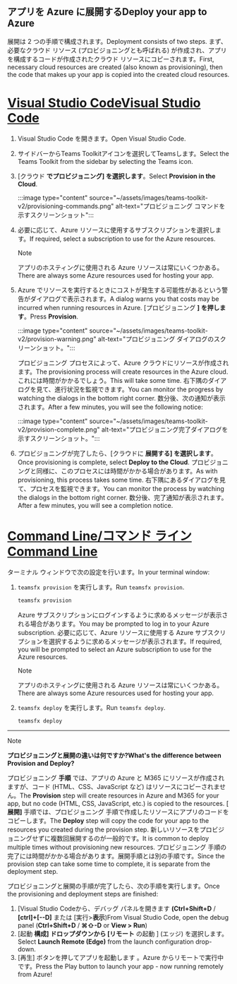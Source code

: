 ## <a name="deploy-your-app-to-azure"></a><span data-ttu-id="66ebc-101">アプリを Azure に展開する</span><span class="sxs-lookup"><span data-stu-id="66ebc-101">Deploy your app to Azure</span></span>

<span data-ttu-id="66ebc-102">展開は 2 つの手順で構成されます。</span><span class="sxs-lookup"><span data-stu-id="66ebc-102">Deployment consists of two steps.</span></span>  <span data-ttu-id="66ebc-103">まず、必要なクラウド リソース (プロビジョニングとも呼ばれる) が作成され、アプリを構成するコードが作成されたクラウド リソースにコピーされます。</span><span class="sxs-lookup"><span data-stu-id="66ebc-103">First, necessary cloud resources are created (also known as provisioning), then the code that makes up your app is copied into the created cloud resources.</span></span>

# <a name="visual-studio-code"></a>[<span data-ttu-id="66ebc-104">Visual Studio Code</span><span class="sxs-lookup"><span data-stu-id="66ebc-104">Visual Studio Code</span></span>](#tab/vscode)

1. <span data-ttu-id="66ebc-105">Visual Studio Code を開きます。</span><span class="sxs-lookup"><span data-stu-id="66ebc-105">Open Visual Studio Code.</span></span>
1. <span data-ttu-id="66ebc-106">サイドバーからTeams Toolkitアイコンを選択してTeamsします。</span><span class="sxs-lookup"><span data-stu-id="66ebc-106">Select the Teams Toolkit from the sidebar by selecting the Teams icon.</span></span>
1. <span data-ttu-id="66ebc-107">[クラウド **でプロビジョニング] を選択します**。</span><span class="sxs-lookup"><span data-stu-id="66ebc-107">Select **Provision in the Cloud**.</span></span>

   :::image type="content" source="~/assets/images/teams-toolkit-v2/provisioning-commands.png" alt-text="プロビジョニング コマンドを示すスクリーンショット":::

1. <span data-ttu-id="66ebc-109">必要に応じて、Azure リソースに使用するサブスクリプションを選択します。</span><span class="sxs-lookup"><span data-stu-id="66ebc-109">If required, select a subscription to use for the Azure resources.</span></span>

   > [!NOTE]
   > <span data-ttu-id="66ebc-110">アプリのホスティングに使用される Azure リソースは常にいくつかある。</span><span class="sxs-lookup"><span data-stu-id="66ebc-110">There are always some Azure resources used for hosting your app.</span></span>

1. <span data-ttu-id="66ebc-111">Azure でリソースを実行するときにコストが発生する可能性があるという警告がダイアログで表示されます。</span><span class="sxs-lookup"><span data-stu-id="66ebc-111">A dialog warns you that costs may be incurred when running resources in Azure.</span></span>  <span data-ttu-id="66ebc-112">[プロビジョニング **] を押します**。</span><span class="sxs-lookup"><span data-stu-id="66ebc-112">Press **Provision**.</span></span>

   :::image type="content" source="~/assets/images/teams-toolkit-v2/provision-warning.png" alt-text="プロビジョニング ダイアログのスクリーンショット。":::

   <span data-ttu-id="66ebc-114">プロビジョニング プロセスによって、Azure クラウドにリソースが作成されます。</span><span class="sxs-lookup"><span data-stu-id="66ebc-114">The provisioning process will create resources in the Azure cloud.</span></span>  <span data-ttu-id="66ebc-115">これには時間がかかるでしょう。</span><span class="sxs-lookup"><span data-stu-id="66ebc-115">This will take some time.</span></span>  <span data-ttu-id="66ebc-116">右下隅のダイアログを見て、進行状況を監視できます。</span><span class="sxs-lookup"><span data-stu-id="66ebc-116">You can monitor the progress by watching the dialogs in the bottom right corner.</span></span>  <span data-ttu-id="66ebc-117">数分後、次の通知が表示されます。</span><span class="sxs-lookup"><span data-stu-id="66ebc-117">After a few minutes, you will see the following notice:</span></span>

   :::image type="content" source="~/assets/images/teams-toolkit-v2/provision-complete.png" alt-text="プロビジョニング完了ダイアログを示すスクリーンショット。":::

1. <span data-ttu-id="66ebc-119">プロビジョニングが完了したら、[クラウドに **展開する] を選択します**。</span><span class="sxs-lookup"><span data-stu-id="66ebc-119">Once provisioning is complete, select **Deploy to the Cloud**.</span></span>  <span data-ttu-id="66ebc-120">プロビジョニングと同様に、このプロセスには時間がかかる場合があります。</span><span class="sxs-lookup"><span data-stu-id="66ebc-120">As with provisioning, this process takes some time.</span></span>  <span data-ttu-id="66ebc-121">右下隅にあるダイアログを見て、プロセスを監視できます。</span><span class="sxs-lookup"><span data-stu-id="66ebc-121">You can monitor the process by watching the dialogs in the bottom right corner.</span></span> <span data-ttu-id="66ebc-122">数分後、完了通知が表示されます。</span><span class="sxs-lookup"><span data-stu-id="66ebc-122">After a few minutes, you will see a completion notice.</span></span>

# <a name="command-line"></a>[<span data-ttu-id="66ebc-123">Command Line/コマンド ライン</span><span class="sxs-lookup"><span data-stu-id="66ebc-123">Command Line</span></span>](#tab/cli)

<span data-ttu-id="66ebc-124">ターミナル ウィンドウで次の設定を行います。</span><span class="sxs-lookup"><span data-stu-id="66ebc-124">In your terminal window:</span></span>

1. <span data-ttu-id="66ebc-125">`teamsfx provision` を実行します。</span><span class="sxs-lookup"><span data-stu-id="66ebc-125">Run `teamsfx provision`.</span></span>

   ``` bash
   teamsfx provision
   ```

   <span data-ttu-id="66ebc-126">Azure サブスクリプションにログインするように求めるメッセージが表示される場合があります。</span><span class="sxs-lookup"><span data-stu-id="66ebc-126">You may be prompted to log in to your Azure subscription.</span></span>  <span data-ttu-id="66ebc-127">必要に応じて、Azure リソースに使用する Azure サブスクリプションを選択するように求めるメッセージが表示されます。</span><span class="sxs-lookup"><span data-stu-id="66ebc-127">If required, you will be prompted to select an Azure subscription to use for the Azure resources.</span></span>

   > [!NOTE]
   > <span data-ttu-id="66ebc-128">アプリのホスティングに使用される Azure リソースは常にいくつかある。</span><span class="sxs-lookup"><span data-stu-id="66ebc-128">There are always some Azure resources used for hosting your app.</span></span>

1. <span data-ttu-id="66ebc-129">`teamsfx deploy` を実行します。</span><span class="sxs-lookup"><span data-stu-id="66ebc-129">Run `teamsfx deploy`.</span></span>

   ``` bash
   teamsfx deploy
   ```

---

> [!NOTE]
> <span data-ttu-id="66ebc-130">**プロビジョニングと展開の違いは何ですか?**</span><span class="sxs-lookup"><span data-stu-id="66ebc-130">**What's the difference between Provision and Deploy?**</span></span>
>
> <span data-ttu-id="66ebc-131">プロビジョニング **手順** では、アプリの Azure と M365 にリソースが作成されますが、コード (HTML、CSS、JavaScript など) はリソースにコピーされません。</span><span class="sxs-lookup"><span data-stu-id="66ebc-131">The **Provision** step will create resources in Azure and M365 for your app, but no code (HTML, CSS, JavaScript, etc.) is copied to the resources.</span></span>  <span data-ttu-id="66ebc-132">[ **展開]** 手順では、プロビジョニング 手順で作成したリソースにアプリのコードをコピーします。</span><span class="sxs-lookup"><span data-stu-id="66ebc-132">The **Deploy** step will copy the code for your app to the resources you created during the provision step.</span></span>  <span data-ttu-id="66ebc-133">新しいリソースをプロビジョニングせずに複数回展開するのが一般的です。</span><span class="sxs-lookup"><span data-stu-id="66ebc-133">It is common to deploy multiple times without provisioning new resources.</span></span> <span data-ttu-id="66ebc-134">プロビジョニング 手順の完了には時間がかかる場合があります。展開手順とは別の手順です。</span><span class="sxs-lookup"><span data-stu-id="66ebc-134">Since the provision step can take some time to complete, it is separate from the deployment step.</span></span>

<span data-ttu-id="66ebc-135">プロビジョニングと展開の手順が完了したら、次の手順を実行します。</span><span class="sxs-lookup"><span data-stu-id="66ebc-135">Once the provisioning and deployment steps are finished:</span></span>

1. <span data-ttu-id="66ebc-136">[Visual Studio Codeから、デバッグ パネルを開きます **(Ctrl+Shift+D**  /  **[ctrl]+[--D]** または [実行>**表示**)</span><span class="sxs-lookup"><span data-stu-id="66ebc-136">From Visual Studio Code, open the debug panel (**Ctrl+Shift+D** / **⌘⇧-D** or **View > Run**)</span></span>
1. <span data-ttu-id="66ebc-137">[起動 **構成] ドロップダウンから [リモート** の起動 ] (エッジ) を選択します。</span><span class="sxs-lookup"><span data-stu-id="66ebc-137">Select **Launch Remote (Edge)** from the launch configuration drop-down.</span></span>
1. <span data-ttu-id="66ebc-138">[再生] ボタンを押してアプリを起動します 。Azure からリモートで実行中です。</span><span class="sxs-lookup"><span data-stu-id="66ebc-138">Press the Play button to launch your app - now running remotely from Azure!</span></span>
